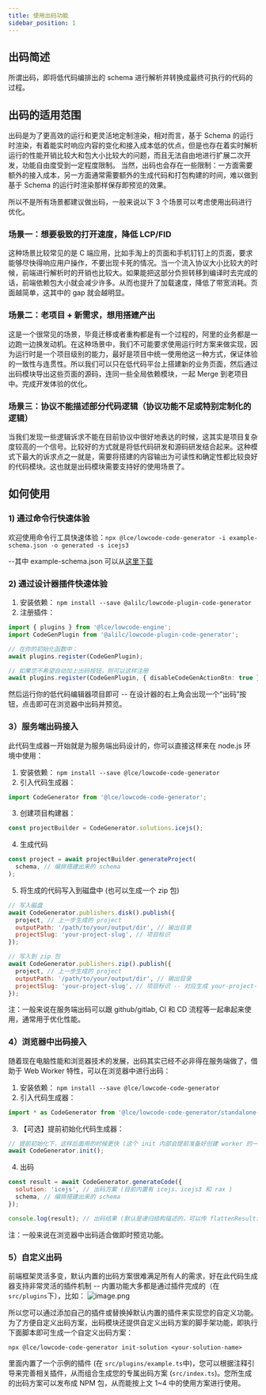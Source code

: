 ```yaml
---
title: 使用出码功能
sidebar_position: 1
---
```


## 出码简述

所谓出码，即将低代码编排出的 schema 进行解析并转换成最终可执行的代码的过程。

## 出码的适用范围

出码是为了更高效的运行和更灵活地定制渲染，相对而言，基于 Schema 的运行时渲染，有着能实时响应内容的变化和接入成本低的优点，但是也存在着实时解析运行的性能开销比较大和包大小比较大的问题，而且无法自由地进行扩展二次开发，功能自由度受到一定程度限制。
当然，出码也会存在一些限制：一方面需要额外的接入成本，另一方面通常需要额外的生成代码和打包构建的时间，难以做到基于 Schema 的运行时渲染那样保存即预览的效果。

所以不是所有场景都建议做出码，一般来说以下 3 个场景可以考虑使用出码进行优化。

### 场景一：想要极致的打开速度，降低 LCP/FID

这种场景比较常见的是 C 端应用，比如手淘上的页面和手机钉钉上的页面，要求能够尽快得响应用户操作，不要出现卡死的情况。当一个流入协议大小比较大的时候，前端进行解析时的开销也比较大。如果能把这部分负担转移到编译时去完成的话，前端依赖包大小就会减少许多。从而也提升了加载速度，降低了带宽消耗。页面越简单，这其中的 gap 就会越明显。

### 场景二：老项目 + 新需求，想用搭建产出

这是一个很常见的场景，毕竟迁移或者重构都是有一个过程的，阿里的业务都是一边跑一边换发动机。在这种场景中，我们不可能要求使用运行时方案来做实现，因为运行时是一个项目级别的能力，最好是项目中统一使用他这一种方式，保证体验的一致性与连贯性。所以我们可以只在低代码平台上搭建新的业务页面，然后通过出码模块导出这些页面的源码，连同一些全局依赖模块，一起 Merge 到老项目中。完成开发体验的优化。

### 场景三：协议不能描述部分代码逻辑（协议功能不足或特别定制化的逻辑）

当我们发现一些逻辑诉求不能在目前协议中很好地表达的时候，这其实是项目复杂度较高的一个信号。比较好的方式就是将低代码研发和源码研发结合起来。这种模式下最大的诉求点之一就是，需要将搭建的内容输出为可读性和确定性都比较良好的代码模块。这也就是出码模块需要支持好的使用场景了。

## 如何使用

### 1) 通过命令行快速体验

欢迎使用命令行工具快速体验：`npx @lce/lowcode-code-generator -i example-schema.json -o generated -s icejs3`

--其中 example-schema.json 可以从[这里下载](https://alifd.alicdn.com/npm/@lce/lowcode-code-generator@latest/example-schema.json)

### 2) 通过设计器插件快速体验

1. 安装依赖： `npm install --save @alilc/lowcode-plugin-code-generator`
2. 注册插件：

```typescript
import { plugins } from '@lce/lowcode-engine';
import CodeGenPlugin from '@alilc/lowcode-plugin-code-generator';

// 在你的初始化函数中：
await plugins.register(CodeGenPlugin);

// 如果您不希望自动加上出码按钮，则可以这样注册
await plugins.register(CodeGenPlugin, { disableCodeGenActionBtn: true });
```

然后运行你的低代码编辑器项目即可 -- 在设计器的右上角会出现一个“出码”按钮，点击即可在浏览器中出码并预览。

### 3）服务端出码接入

此代码生成器一开始就是为服务端出码设计的，你可以直接这样来在 node.js 环境中使用：

1. 安装依赖： `npm install --save @lce/lowcode-code-generator`
2. 引入代码生成器：

```javascript
import CodeGenerator from '@lce/lowcode-code-generator';
```

3. 创建项目构建器：

```javascript
const projectBuilder = CodeGenerator.solutions.icejs();
```

4. 生成代码

```javascript
const project = await projectBuilder.generateProject(
  schema, // 编排搭建出来的 schema
);
```

5. 将生成的代码写入到磁盘中 (也可以生成一个 zip 包)

```javascript
// 写入磁盘
await CodeGenerator.publishers.disk().publish({
  project, // 上一步生成的 project
  outputPath: '/path/to/your/output/dir', // 输出目录
  projectSlug: 'your-project-slug', // 项目标识
});

// 写入到 zip 包
await CodeGenerator.publishers.zip().publish({
  project, // 上一步生成的 project
  outputPath: '/path/to/your/output/dir', // 输出目录
  projectSlug: 'your-project-slug', // 项目标识 -- 对应生成 your-project-slug.zip 文件
});
```

注：一般来说在服务端出码可以跟 github/gitlab, CI 和 CD 流程等一起串起来使用，通常用于优化性能。

### 4）浏览器中出码接入

随着现在电脑性能和浏览器技术的发展，出码其实已经不必非得在服务端做了，借助于 Web Worker 特性，可以在浏览器中进行出码：

1. 安装依赖： `npm install --save @lce/lowcode-code-generator`
2. 引入代码生成器：

```javascript
import * as CodeGenerator from '@lce/lowcode-code-generator/standalone-loader';
```

3. 【可选】提前初始化代码生成器：

```javascript
// 提前初始化下，这样后面用的时候更快 (这个 init 内部会提前准备好创建 worker 的一些资源)
await CodeGenerator.init();
```

4. 出码

```javascript
const result = await CodeGenerator.generateCode({
  solution: 'icejs', // 出码方案 (目前内置有 icejs、icejs3 和 rax )
  schema, // 编排搭建出来的 schema
});

console.log(result); // 出码结果 (默认是递归结构描述的，可以传 flattenResult: true 以生成扁平结构的结果)
```

注：一般来说在浏览器中出码适合做即时预览功能。

### 5）自定义出码

前端框架灵活多变，默认内置的出码方案很难满足所有人的需求，好在此代码生成器支持非常灵活的插件机制 -- 内置功能大多都是通过插件完成的（在 `src/plugins`下），比如：
![image.png](https://img.alicdn.com/imgextra/i1/O1CN01CEl2Hq1omnH0UCyGF_!!6000000005268-2-tps-457-376.png)

所以您可以通过添加自己的插件或替换掉默认内置的插件来实现您的自定义功能。
为了方便自定义出码方案，出码模块还提供自定义出码方案的脚手架功能，即执行下面脚本即可生成一个自定义出码方案：

```shell
npx @lce/lowcode-code-generator init-solution <your-solution-name>
```

里面内置了一个示例的插件 (在 `src/plugins/example.ts`中)，您可以根据注释引导来完善相关插件，从而组合生成您的专属出码方案 (`src/index.ts`)。您所生成的出码方案可以发布成 NPM 包，从而能按上文 1~4 中的使用方案进行使用。
